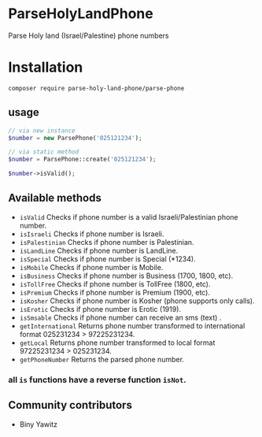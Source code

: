 # ParseHolyLandPhone
Parse Holy land (Israel/Palestine) phone numbers

# Installation
``` 
composer require parse-holy-land-phone/parse-phone
```

## usage
```php
// via new instance
$number = new ParsePhone('025121234');

// via static method
$number = ParsePhone::create('025121234');

$number->isValid();
```

## Available methods
* `isValid` Checks if phone number is a valid Israeli/Palestinian phone number.
* `isIsraeli` Checks if phone number is Israeli.
* `isPalestinian` Checks if phone number is Palestinian.
* `isLandLine` Checks if phone number is LandLine.
* `isSpecial` Checks if phone number is Special (*1234).
* `isMobile` Checks if phone number is Mobile.
* `isBusiness` Checks if phone number is Business (1700, 1800, etc).
* `isTollFree` Checks if phone number is TollFree (1800, etc).
* `isPremium` Checks if phone number is Premium (1900, etc).
* `isKosher` Checks if phone number is Kosher (phone supports only calls).
* `isErotic` Checks if phone number is Erotic (1919).
* `isSmsable` Checks if phone number can receive an sms (text) .
* `getInternational` Returns phone number transformed to international format 025231234  > 97225231234.
* `getLocal` Returns phone number transformed to local format 97225231234 > 025231234.
* `getPhoneNumber` Returns the parsed phone number.
### all `is` functions have a reverse function `isNot`.

## Community contributors
* Biny Yawitz 